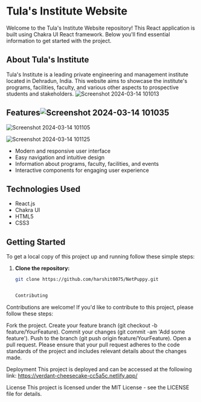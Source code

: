 # Tula's Institute Website

Welcome to the Tula's Institute Website repository! This React application is built using Chakra UI React framework. Below you'll find essential information to get started with the project.

## About Tula's Institute

Tula's Institute is a leading private engineering and management institute located in Dehradun, India. This website aims to showcase the institute's programs, facilities, faculty, and various other aspects to prospective students and stakeholders.
![Screenshot 2024-03-14 101013](https://github.com/harshit0075/NetPuppy/assets/112869167/4601f5a0-c83e-4db6-a845-8376ec21d249)

## Features![Screenshot 2024-03-14 101035](https://github.com/harshit0075/NetPuppy/assets/112869167/97b5e181-225f-4281-b11c-8a9e346ed670)

![Screenshot 2024-03-14 101105](https://github.com/harshit0075/NetPuppy/assets/112869167/12fb20b7-5850-48d6-8f6f-1c5df96114d2)

![Screenshot 2024-03-14 101125](https://github.com/harshit0075/NetPuppy/assets/112869167/50a65e43-daeb-4f16-9e5e-94f6c001b23a)

- Modern and responsive user interface
- Easy navigation and intuitive design
- Information about programs, faculty, facilities, and events
- Interactive components for engaging user experience

## Technologies Used

- React.js
- Chakra UI
- HTML5
- CSS3

## Getting Started

To get a local copy of this project up and running follow these simple steps:

1. **Clone the repository:**
   ```bash
   git clone https://github.com/harshit0075/NetPuppy.git


   Contributing
Contributions are welcome! If you'd like to contribute to this project, please follow these steps:

Fork the project.
Create your feature branch (git checkout -b feature/YourFeature).
Commit your changes (git commit -am 'Add some feature').
Push to the branch (git push origin feature/YourFeature).
Open a pull request.
Please ensure that your pull request adheres to the code standards of the project and includes relevant details about the changes made.

Deployment
This project is deployed and can be accessed at the following link: https://verdant-cheesecake-cc5a5c.netlify.app/

License
This project is licensed under the MIT License - see the LICENSE file for details.
